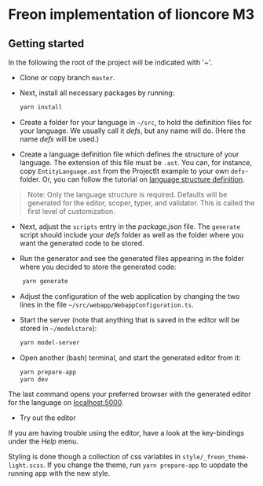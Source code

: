 # Freon implementation of lioncore M3

## Getting started

In the following the root of the project will be indicated with '~'.

*   Clone or copy branch `master`.
    
*   Next, install all necessary packages by running:
    ```bash
    yarn install
    ```

*   Create a folder for your language in `~/src`, to hold the definition files for your language.
    We usually call it *defs*, but any name will do. (Here the name *defs* will be used.)

*	Create a language definition file which defines the structure of your language. The
     extension of this file must be `.ast`. You can, for instance, copy
     `EntityLanguage.ast` from the ProjectIt example to your own `defs`-folder. Or, you can follow the
     tutorial on <a href="https://www.projectit.org/030_Developing_a_Language/010_Default_Level" target="_blank">language structure definition</a>.

> Note: Only the language structure is required. Defaults will be generated for the 
> editor, scoper, typer, and validator. This is called the first level of customization.

*   Next, adjust the `scripts` entry in the *package.json* file. The `generate`
    script should include your *defs* folder as well as the folder where you want the
    generated code to be stored.

*   Run the generator and see the generated files appearing in the folder where you
    decided to store the generated code:

```bash
    yarn generate
```

*   Adjust the configuration of the web application by changing the two lines in the file
    `~/src/webapp/WebappConfiguration.ts`.

*   Start the server (note that anything that is saved in the editor will be stored in `~/modelstore`):
    ```bash
    yarn model-server
    ```

*	Open another (bash) terminal, and start the generated editor from it:
     ```bash
     yarn prepare-app
     yarn dev
     ```

The last command opens your preferred browser with the generated editor for the language
on [localhost:5000](http://localhost:5000/).

*   Try out the editor

If you are having trouble using the editor, have a look at the key-bindings under the *Help* menu.

Styling is done though a collection of css variables in `style/_freon_theme-light.scss`.
If you change the theme, run `yarn prepare-app` to uopdate the running app with the new style.
